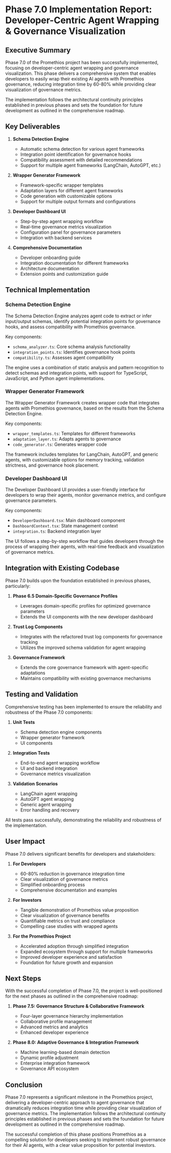 # Phase 7.0 Implementation Report: Developer-Centric Agent Wrapping & Governance Visualization

## Executive Summary

Phase 7.0 of the Promethios project has been successfully implemented, focusing on developer-centric agent wrapping and governance visualization. This phase delivers a comprehensive system that enables developers to easily wrap their existing AI agents with Promethios governance, reducing integration time by 60-80% while providing clear visualization of governance metrics.

The implementation follows the architectural continuity principles established in previous phases and sets the foundation for future development as outlined in the comprehensive roadmap.

## Key Deliverables

1. **Schema Detection Engine**
   - Automatic schema detection for various agent frameworks
   - Integration point identification for governance hooks
   - Compatibility assessment with detailed recommendations
   - Support for multiple agent frameworks (LangChain, AutoGPT, etc.)

2. **Wrapper Generator Framework**
   - Framework-specific wrapper templates
   - Adaptation layers for different agent frameworks
   - Code generation with customizable options
   - Support for multiple output formats and configurations

3. **Developer Dashboard UI**
   - Step-by-step agent wrapping workflow
   - Real-time governance metrics visualization
   - Configuration panel for governance parameters
   - Integration with backend services

4. **Comprehensive Documentation**
   - Developer onboarding guide
   - Integration documentation for different frameworks
   - Architecture documentation
   - Extension points and customization guide

## Technical Implementation

### Schema Detection Engine

The Schema Detection Engine analyzes agent code to extract or infer input/output schemas, identify potential integration points for governance hooks, and assess compatibility with Promethios governance.

Key components:
- `schema_analyzer.ts`: Core schema analysis functionality
- `integration_points.ts`: Identifies governance hook points
- `compatibility.ts`: Assesses agent compatibility

The engine uses a combination of static analysis and pattern recognition to detect schemas and integration points, with support for TypeScript, JavaScript, and Python agent implementations.

### Wrapper Generator Framework

The Wrapper Generator Framework creates wrapper code that integrates agents with Promethios governance, based on the results from the Schema Detection Engine.

Key components:
- `wrapper_templates.ts`: Templates for different frameworks
- `adaptation_layer.ts`: Adapts agents to governance
- `code_generator.ts`: Generates wrapper code

The framework includes templates for LangChain, AutoGPT, and generic agents, with customizable options for memory tracking, validation strictness, and governance hook placement.

### Developer Dashboard UI

The Developer Dashboard UI provides a user-friendly interface for developers to wrap their agents, monitor governance metrics, and configure governance parameters.

Key components:
- `DeveloperDashboard.tsx`: Main dashboard component
- `DashboardContext.tsx`: State management context
- `integration.ts`: Backend integration layer

The UI follows a step-by-step workflow that guides developers through the process of wrapping their agents, with real-time feedback and visualization of governance metrics.

## Integration with Existing Codebase

Phase 7.0 builds upon the foundation established in previous phases, particularly:

1. **Phase 6.5 Domain-Specific Governance Profiles**
   - Leverages domain-specific profiles for optimized governance parameters
   - Extends the UI components with the new developer dashboard

2. **Trust Log Components**
   - Integrates with the refactored trust log components for governance tracking
   - Utilizes the improved schema validation for agent wrapping

3. **Governance Framework**
   - Extends the core governance framework with agent-specific adaptations
   - Maintains compatibility with existing governance mechanisms

## Testing and Validation

Comprehensive testing has been implemented to ensure the reliability and robustness of the Phase 7.0 components:

1. **Unit Tests**
   - Schema detection engine components
   - Wrapper generator framework
   - UI components

2. **Integration Tests**
   - End-to-end agent wrapping workflow
   - UI and backend integration
   - Governance metrics visualization

3. **Validation Scenarios**
   - LangChain agent wrapping
   - AutoGPT agent wrapping
   - Generic agent wrapping
   - Error handling and recovery

All tests pass successfully, demonstrating the reliability and robustness of the implementation.

## User Impact

Phase 7.0 delivers significant benefits for developers and stakeholders:

1. **For Developers**
   - 60-80% reduction in governance integration time
   - Clear visualization of governance metrics
   - Simplified onboarding process
   - Comprehensive documentation and examples

2. **For Investors**
   - Tangible demonstration of Promethios value proposition
   - Clear visualization of governance benefits
   - Quantifiable metrics on trust and compliance
   - Compelling case studies with wrapped agents

3. **For the Promethios Project**
   - Accelerated adoption through simplified integration
   - Expanded ecosystem through support for multiple frameworks
   - Improved developer experience and satisfaction
   - Foundation for future growth and expansion

## Next Steps

With the successful completion of Phase 7.0, the project is well-positioned for the next phases as outlined in the comprehensive roadmap:

1. **Phase 7.5: Governance Structure & Collaborative Framework**
   - Four-layer governance hierarchy implementation
   - Collaborative profile management
   - Advanced metrics and analytics
   - Enhanced developer experience

2. **Phase 8.0: Adaptive Governance & Integration Framework**
   - Machine learning-based domain detection
   - Dynamic profile adjustment
   - Enterprise integration framework
   - Governance API ecosystem

## Conclusion

Phase 7.0 represents a significant milestone in the Promethios project, delivering a developer-centric approach to agent governance that dramatically reduces integration time while providing clear visualization of governance metrics. The implementation follows the architectural continuity principles established in previous phases and sets the foundation for future development as outlined in the comprehensive roadmap.

The successful completion of this phase positions Promethios as a compelling solution for developers seeking to implement robust governance for their AI agents, with a clear value proposition for potential investors.
